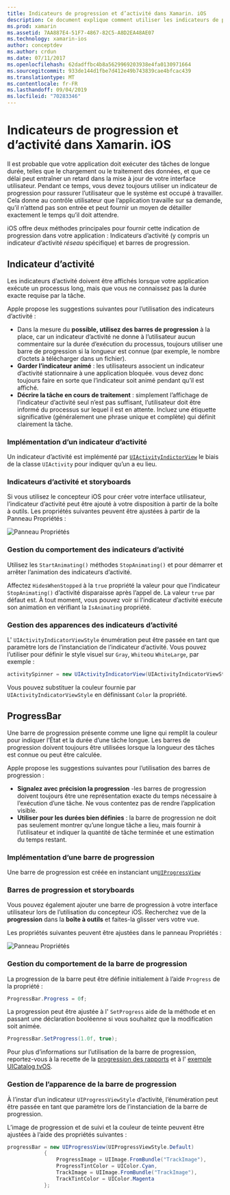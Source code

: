 ```yaml
---
title: Indicateurs de progression et d’activité dans Xamarin. iOS
description: Ce document explique comment utiliser les indicateurs de progression et d’activité dans Xamarin. iOS. Il décrit comment les utiliser par programme et avec un Storyboard.
ms.prod: xamarin
ms.assetid: 7AA887E4-51F7-4867-82C5-A8D2EA48AE07
ms.technology: xamarin-ios
author: conceptdev
ms.author: crdun
ms.date: 07/11/2017
ms.openlocfilehash: 62dadffbc4b8a5629969203938e4fa0130971664
ms.sourcegitcommit: 933de144d1fbe7d412e49b743839cae4bfcac439
ms.translationtype: MT
ms.contentlocale: fr-FR
ms.lasthandoff: 09/04/2019
ms.locfileid: "70283346"
---
```

# <a name="progress-and-activity-indicators-in-xamarinios"></a>Indicateurs de progression et d’activité dans Xamarin. iOS

Il est probable que votre application doit exécuter des tâches de longue durée, telles que le chargement ou le traitement des données, et que ce délai peut entraîner un retard dans la mise à jour de votre interface utilisateur. Pendant ce temps, vous devez toujours utiliser un indicateur de progression pour rassurer l’utilisateur que le système est occupé à travailler. Cela donne au contrôle utilisateur que l’application travaille sur sa demande, qu’il n’attend pas son entrée et peut fournir un moyen de détailler exactement le temps qu’il doit attendre.

iOS offre deux méthodes principales pour fournir cette indication de progression dans votre application : Indicateurs d’activité (y compris un indicateur d’activité _réseau_ spécifique) et barres de progression.

## <a name="activity-indicator"></a>Indicateur d’activité

Les indicateurs d’activité doivent être affichés lorsque votre application exécute un processus long, mais que vous ne connaissez pas la durée exacte requise par la tâche.

Apple propose les suggestions suivantes pour l’utilisation des indicateurs d’activité :

- Dans la mesure du **possible, utilisez des barres de progression** à la place, car un indicateur d’activité ne donne à l’utilisateur aucun commentaire sur la durée d’exécution du processus, toujours utiliser une barre de progression si la longueur est connue (par exemple, le nombre d’octets à télécharger dans un fichier).
- **Garder l’indicateur animé** : les utilisateurs associent un indicateur d’activité stationnaire à une application bloquée. vous devez donc toujours faire en sorte que l’indicateur soit animé pendant qu’il est affiché.
- **Décrire la tâche en cours de traitement** : simplement l’affichage de l’indicateur d’activité seul n’est pas suffisant, l’utilisateur doit être informé du processus sur lequel il est en attente. Incluez une étiquette significative (généralement une phrase unique et complète) qui définit clairement la tâche.

### <a name="implementing-an-activity-indicator"></a>Implémentation d’un indicateur d’activité

Un indicateur d’activité est implémenté par [`UIActivityIndictorView`](xref:UIKit.UIActivityIndicatorView) le biais de la classe `UIActivity` pour indiquer qu’un a eu lieu.

### <a name="activity-indicators-and-storyboards"></a>Indicateurs d’activité et storyboards

Si vous utilisez le concepteur iOS pour créer votre interface utilisateur, l’indicateur d’activité peut être ajouté à votre disposition à partir de la boîte à outils. Les propriétés suivantes peuvent être ajustées à partir de la Panneau Propriétés :

![Panneau Propriétés](progress-activity-indicator-images/progress-indicator1.png)

### <a name="managing-activity-indicator-behavior"></a>Gestion du comportement des indicateurs d’activité

Utilisez les `StartAnimating()` méthodes `StopAnimating()` et pour démarrer et arrêter l’animation des indicateurs d’activité.

Affectez `HidesWhenStopped` à la `true` propriété la valeur pour que l’indicateur `StopAnimating()` d’activité disparaisse après l’appel de. La valeur `true` par défaut est. À tout moment, vous pouvez voir si l’indicateur d’activité exécute son animation en vérifiant la `IsAnimating` propriété. 


### <a name="managing-activity-indicator-appearances"></a>Gestion des apparences des indicateurs d’activité

L' `UIActivityIndicatorViewStyle` énumération peut être passée en tant que paramètre lors de l’instanciation de l’indicateur d’activité. Vous pouvez l’utiliser pour définir le style visuel sur `Gray`, `White`ou `WhiteLarge`, par exemple :

```csharp
activitySpinner = new UIActivityIndicatorView(UIActivityIndicatorViewStyle.WhiteLarge);
```

Vous pouvez substituer la couleur fournie par `UIActivityIndicatorViewStyle` en définissant `Color` la propriété.

## <a name="progress-bar"></a>ProgressBar

Une barre de progression présente comme une ligne qui remplit la couleur pour indiquer l’État et la durée d’une tâche longue. Les barres de progression doivent toujours être utilisées lorsque la longueur des tâches est connue ou peut être calculée.

Apple propose les suggestions suivantes pour l’utilisation des barres de progression :

- **Signalez avec précision la progression** -les barres de progression doivent toujours être une représentation exacte du temps nécessaire à l’exécution d’une tâche. Ne vous contentez pas de rendre l’application visible.
- **Utiliser pour les durées bien définies** : la barre de progression ne doit pas seulement montrer qu’une longue tâche a lieu, mais fournir à l’utilisateur et indiquer la quantité de tâche terminée et une estimation du temps restant.

### <a name="implementing-an-progress-bar"></a>Implémentation d’une barre de progression

Une barre de progression est créée en instanciant un[`UIProgressView`](xref:UIKit.UIProgressView)

### <a name="progress-bars-and-storyboards"></a>Barres de progression et storyboards

Vous pouvez également ajouter une barre de progression à votre interface utilisateur lors de l’utilisation du concepteur iOS. Recherchez vue de la **progression** dans la **boîte à outils** et faites-la glisser vers votre vue.

Les propriétés suivantes peuvent être ajustées dans le panneau Propriétés :

![Panneau Propriétés](progress-activity-indicator-images/progress-indicator3.png)


### <a name="managing-progress-bar-behavior"></a>Gestion du comportement de la barre de progression

La progression de la barre peut être définie initialement à l’aide `Progress` de la propriété :

```csharp
ProgressBar.Progress = 0f;
```

La progression peut être ajustée à l' `SetProgress` aide de la méthode et en passant une déclaration booléenne si vous souhaitez que la modification soit animée.

```csharp
ProgressBar.SetProgress(1.0f, true);
```

Pour plus d’informations sur l’utilisation de la barre de progression, reportez-vous à la recette de la [progression des rapports](https://github.com/xamarin/recipes/tree/master/Recipes/cross-platform/networking/download_progress) et à l' [exemple UICatalog tvOS](https://docs.microsoft.com/samples/xamarin/ios-samples/tvos-uicatalog).

### <a name="managing-progress-bar-appearance"></a>Gestion de l’apparence de la barre de progression

À l’instar d’un indicateur `UIProgressViewStyle` d’activité, l’énumération peut être passée en tant que paramètre lors de l’instanciation de la barre de progression.

L’image de progression et de suivi et la couleur de teinte peuvent être ajustées à l’aide des propriétés suivantes :

```csharp
progressBar = new UIProgressView(UIProgressViewStyle.Default)
            {
                ProgressImage = UIImage.FromBundle("TrackImage"),
                ProgressTintColor = UIColor.Cyan,
                TrackImage = UIImage.FromBundle("TrackImage"),
                TrackTintColor = UIColor.Magenta
            }; 
```



